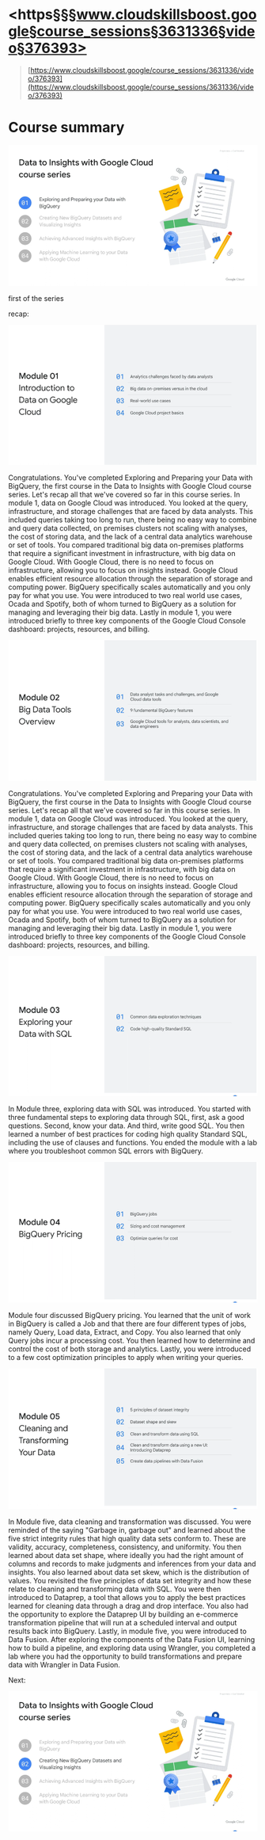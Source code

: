 # <https§§§www.cloudskillsboost.google§course_sessions§3631336§video§376393>

> [https://www.cloudskillsboost.google/course_sessions/3631336/video/376393](https://www.cloudskillsboost.google/course_sessions/3631336/video/376393)


# Course summary

 ![1687517535725.png](./1687517535725.png)

first of the series



recap:

![1687517551129.png](./1687517551129.png)


Congratulations. You've completed Exploring and Preparing your Data with BigQuery, the first course in the Data to Insights with Google Cloud course series. Let's recap all that we've covered so far in this course series.
In module 1, data on Google Cloud was introduced. You looked at the query, infrastructure, and storage challenges that are faced by data analysts. This included queries taking too long to run, there
being no easy way to combine and query data collected, on premises clusters not scaling with analyses, the cost of storing data, and the lack of a central data analytics warehouse or set of tools.
You compared traditional big data on-premises platforms that require a significant investment in infrastructure, with big data on Google Cloud. With Google Cloud, there is no need to focus on infrastructure,
allowing you to focus on insights instead. Google Cloud enables efficient resource allocation through the separation of storage and computing power. BigQuery specifically scales automatically and you only pay for what you use.
You were introduced to two real world use cases, Ocada and Spotify, both of whom turned to BigQuery as a solution for managing and leveraging their big data. Lastly in module 1, you were introduced briefly to three key components
of the Google Cloud Console dashboard: projects, resources, and billing.


 ![1687517610071.png](./1687517610071.png)




Congratulations. You've completed Exploring and Preparing your Data with BigQuery, the first course in the Data to Insights with Google Cloud course series. Let's recap all that we've covered so far in this course series.
In module 1, data on Google Cloud was introduced. You looked at the query, infrastructure, and storage challenges that are faced by data analysts. This included queries taking too long to run, there
being no easy way to combine and query data collected, on premises clusters not scaling with analyses, the cost of storing data, and the lack of a central data analytics warehouse or set of tools.
You compared traditional big data on-premises platforms that require a significant investment in infrastructure, with big data on Google Cloud. With Google Cloud, there is no need to focus on infrastructure,
allowing you to focus on insights instead. Google Cloud enables efficient resource allocation through the separation of storage and computing power. BigQuery specifically scales automatically and you only pay for what you use.
You were introduced to two real world use cases, Ocada and Spotify, both of whom turned to BigQuery as a solution for managing and leveraging their big data. Lastly in module 1, you were introduced briefly to three key components
of the Google Cloud Console dashboard: projects, resources, and billing.

 ![1687517653985.png](./1687517653985.png)

In Module three, exploring data with SQL was introduced. You started with three fundamental steps to exploring data through SQL, first, ask a good questions. Second, know your data. And third, write good SQL.
You then learned a number of best practices for coding high quality Standard SQL, including the use of clauses and functions. You ended the module with a lab where you troubleshoot
common SQL errors with BigQuery.

 ![1687517690659.png](./1687517690659.png)

Module four discussed BigQuery pricing. You learned that the unit of work in BigQuery is called a Job and that there are four different types of jobs, namely Query,
Load data, Extract, and Copy. You also learned that only Query jobs incur a processing cost. You then learned how to determine and control the cost of both storage and analytics.
Lastly, you were introduced to a few cost optimization principles to apply when writing your queries.


 ![1687517722887.png](./1687517722887.png)

In Module five, data cleaning and transformation was discussed. You were reminded of the saying "Garbage in, garbage out" and learned about
the five strict integrity rules that high quality data sets conform to. These are validity, accuracy, completeness, consistency, and uniformity. You then learned about data set shape, where ideally you had the right amount of columns and records
to make judgments and inferences from your data and insights. You also learned about data set skew, which is the distribution of values. You revisited the five principles of data set integrity
and how these relate to cleaning and transforming data with SQL. You were then introduced to Dataprep, a tool that allows you to apply the best practices learned for cleaning data through a drag and drop interface.
You also had the opportunity to explore the Dataprep UI by building an e-commerce transformation pipeline that will run at a scheduled interval and output results back into BigQuery. Lastly, in module five, you were introduced to Data Fusion.
After exploring the components of the Data Fusion UI, learning how to build a pipeline, and exploring data using Wrangler, you completed a lab where you had the opportunity to build transformations and prepare data with Wrangler in Data Fusion.


Next:

 ![1687517770505.png](./1687517770505.png)
